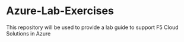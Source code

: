 # Azure-Lab-Exercises
This repository will be used to provide a lab guide to support F5 Cloud Solutions in Azure
